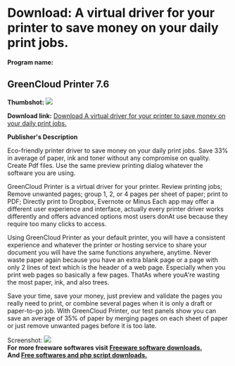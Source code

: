 # Download: A virtual driver for your printer to save money on your daily print jobs.

**Program name:**

## GreenCloud Printer 7.6

  
**Thumbshot:** ![](http://www.freewarefiles.com/screenshot/grncldprntr_md.jpg)   
  
**Download link:** [Download A virtual driver for your printer to save money on your daily print jobs.](http://freesoftwares.boysofts.com/GreenCloud-Printer_program_73450.html)  
  


**Publisher's Description**  
  


Eco-friendly printer driver to save money on your daily print jobs. Save 33% in average of paper, ink and toner without any compromise on quality. Create Pdf files. Use the same preview printing dialog whatever the software you are using. 

GreenCloud Printer is a virtual driver for your printer. Review printing jobs; Remove unwanted pages; group 1, 2, or 4 pages per sheet of paper; print to PDF; Directly print to Dropbox, Evernote or Minus Each app may offer a different user experience and interface, actually every printer driver works differently and offers advanced options most users donAt use because they require too many clicks to access. 

Using GreenCloud Printer as your default printer, you will have a consistent experience and whatever the printer or hosting service to share your document you will have the same functions anywhere, anytime. Never waste paper again because you have an extra blank page or a page with only 2 lines of text which is the header of a web page. Especially when you print web pages so basically a few pages. ThatAs where youA're wasting the most paper, ink, and also trees. 

Save your time, save your money, just preview and validate the pages you really need to print, or combine several pages when it is only a draft or paper-to-go job. With GreenCloud Printer, our test panels show you can save an average of 35% of paper by merging pages on each sheet of paper or just remove unwanted pages before it is too late.

  
  
Screenshot: ![](http://www.freewarefiles.com/screenshot/grncldprntr.jpg)   
**For more freeware softwares visit [Freeware software downloads.](http://freesoftwares.boysofts.com/)**   
**And [Free softwares and php script downloads.](http://www.boysofts.com/)**
